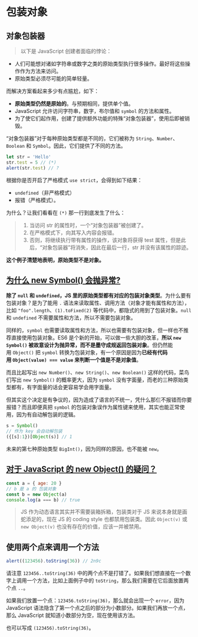 # 包装对象<!-- omit in toc -->

## 对象包装器

> 以下是 JavaScript 创建者面临的悖论：

- 人们可能想对诸如字符串或数字之类的原始类型执行很多操作。最好将这些操作作为方法来访问。
- 原始类型必须尽可能的简单轻量。

而解决方案看起来多少有点尴尬，如下：

- **原始类型仍然是原始的**。与预期相同，提供单个值。
- JavaScript 允许访问字符串，数字，布尔值和 `symbol` 的方法和属性。
- 为了使它们起作用，创建了提供额外功能的特殊“对象包装器”，使用后即被销毁。

“对象包装器”对于每种原始类型都是不同的，它们被称为 `String`、`Number`、`Boolean` 和 `Symbol`。因此，它们提供了不同的方法。

```js
let str = 'Hello'
str.test = 5 // (*)
alert(str.test) // ?
```

根据你是否开启了严格模式 `use strict`，会得到如下结果：

- `undefined`（非严格模式）
- 报错（严格模式）。

为什么？让我们看看在 `(*)` 那一行到底发生了什么：

> 1. 当访问 str 的属性时，一个“对象包装器”被创建了。
> 2. 在严格模式下，向其写入内容会报错。
> 3. 否则，将继续执行带有属性的操作，该对象将获得 test 属性，但是此后，“对象包装器”将消失，因此在最后一行，str 并没有该属性的踪迹。

**这个例子清楚地表明，原始类型不是对象。**

## [为什么 new Symbol() 会抛异常?](https://www.zhihu.com/question/316717095/answer/628772556)

**除了 `null` 和 `undefined`，JS 里的原始类型都有对应的包装对象类型**。为什么要有包装对象？是为了能用 `.` 语法来读取属性、调用方法（对象才能有属性和方法），比如 `"foo".length`、`(1).toFixed(2)` 等代码中，都隐式的用到了包装对象。`null` 和 `undefined` 不需要属性和方法，所以不需要包装对象。

同样的，`symbol` 也需要读取属性和方法，所以也需要有包装对象，但一样也不推荐直接使用包装对象。ES6 是个新的开始，可以做一些大胆的改革，**所以 `new Symbol()` 被故意设计为抛异常，而不是墨守成规返回包装对象**。但仍然能用 `Object()` 把 `symbol` 转换为包装对象，有一个原因是因为**已经有代码用 `Object(value) === value` 来判断一个值是不是对象值**。

而且比起写出 `new Number()`、`new String()`、`new Boolean()` 这样的代码，菜鸟们写出 `new Symbol()` 的概率更大，因为 `symbol` 没有字面量，而老的三种原始类型都有，有字面量的话会更容易学会用字面量。

但其实这个决定是有争议的，因为造成了语言的不统一，凭什么那仨不报错而你要报错？而且即便真把 `symbol` 的包装对象误作为属性键来使用，其实也能正常使用，因为有自动解包装的逻辑。

```js
s = Symbol()
// 作为 key 会自动解包装
({[s]:1})[Object(s)] // 1
```

未来的第七种原始类型 `BigInt()`，因为同样的原因，也不能被 `new`。

## [对于 JavaScript 的 new Object() 的疑问？](https://www.zhihu.com/question/285068799)

```js
const a = { age: 20 }
// b 是 a 的 包装对象
const b = new Object(a)
console.log(a === b) // true
```

> JS 作为动态语言其实并不需要装箱拆箱，包装类对于 JS 来说本身就是画蛇添足的，现在 JS 的 coding style 也都禁用包装类。因此 `Object(v)` 或 `new Object(v)` 也没有存在的价值，应该一并被禁用。

## 使用两个点来调用一个方法

```js
alert((123456).toString(36)) // 2n9c
```

请注意 `123456..toString(36)` 中的两个点不是打错了。如果我们想直接在一个数字上调用一个方法，比如上面例子中的 `toString`，那么我们需要在它后面放置两个点 `..`。

如果我们放置一个点：`123456.toString(36)`，那么就会出现一个 `error`，因为 JavaScript 语法隐含了第一个点之后的部分为小数部分。如果我们再放一个点，那么 JavaScript 就知道小数部分为空，现在使用该方法。

也可以写成 `(123456).toString(36)`。
